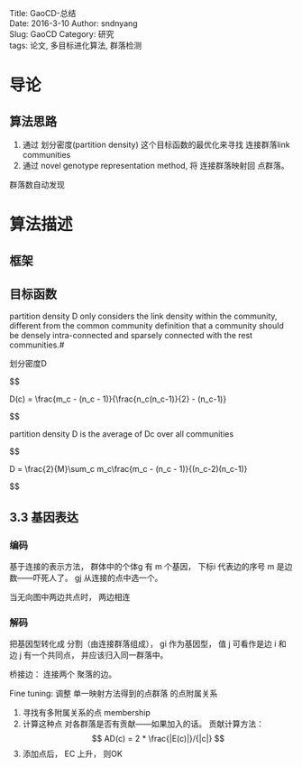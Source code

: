 Title:  GaoCD-总结  
Date: 2016-3-10
Author: sndnyang  
Slug:  GaoCD
Category: 研究  
tags: 论文, 多目标进化算法, 群落检测  

# 导论

## 算法思路

1. 通过 划分密度(partition density) 这个目标函数的最优化来寻找 连接群落link communities
2. 通过 novel genotype representation method, 将 连接群落映射回 点群落。

群落数自动发现

# 算法描述

## 框架

## 目标函数

partition density D only considers the link density within
the community, different from the common community definition that a community should be densely intra-connected and sparsely connected with the rest
communities.#

划分密度D

$$  

D(c) = \frac{m_c - (n_c - 1)}{\frac{n_c(n_c-1)}{2} - (n_c-1)}

$$

partition density D is the average of Dc over all communities

$$

D = \frac{2}{M}\sum_c m_c\frac{m_c - (n_c - 1)}{(n_c-2)(n_c-1)}

$$

## 3.3 基因表达


### 编码

基于连接的表示方法， 群体中的个体g 有 m 个基因， 下标i 代表边的序号
m 是边数——吓死人了。 gj 从连接的点中选一个。

当无向图中两边共点时， 两边相连

### 解码

把基因型转化成 分割（由连接群落组成），  gi 作为基因型， 值 j 可看作是边 i 和 边 j 有一个共同点， 并应该归入同一群落中。

桥接边： 连接两个 聚落的边。

Fine tuning: 调整 单一映射方法得到的点群落 的点附属关系

1. 寻找有多附属关系的点 membership
2. 计算这种点 对各群落是否有贡献——如果加入的话。 贡献计算方法： $$ AD(c) = 2 * \frac{|E(c)|}/{|c|} $$
3. 添加点后， EC 上升， 则OK
